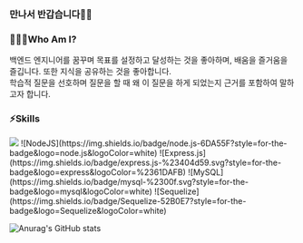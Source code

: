 ### 만나서 반갑습니다🙇‍♂️

### 🙋🏻‍♂️Who Am I?
백엔드 엔지니어를 꿈꾸며 목표를 설정하고 달성하는 것을 좋아하며, 배움을 즐거움을 즐깁니다. 또한 지식을 공유하는 것을 좋아합니다.   
학습적 질문을 선호하며 질문을 할 때 왜 이 질문을 하게 되었는지 근거를 포함하여 말하고자 합니다.

### ⚡️Skills
<img src="https://img.shields.io/badge/javascript-F7DF1E?style=for-the-badge&logo=javascript&logoColor=black">
![NodeJS](https://img.shields.io/badge/node.js-6DA55F?style=for-the-badge&logo=node.js&logoColor=white)
![Express.js](https://img.shields.io/badge/express.js-%23404d59.svg?style=for-the-badge&logo=express&logoColor=%2361DAFB) 
![MySQL](https://img.shields.io/badge/mysql-%2300f.svg?style=for-the-badge&logo=mysql&logoColor=white)
![Sequelize](https://img.shields.io/badge/Sequelize-52B0E7?style=for-the-badge&logo=Sequelize&logoColor=white) 

![Anurag's GitHub stats](https://github-readme-stats.vercel.app/api?username=WHS95&show_icons=true&theme=dark)  
